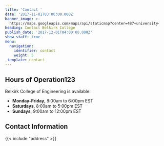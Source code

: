 ```yaml
---
title: 'Contact '
date: '2017-11-01T03:00:00.000Z'
banner_image: >-
  https://maps.googleapis.com/maps/api/staticmap?center=487+university+ave,+new+york+city&zoom=12&scale=2&size=600x290&maptype=satellite&format=png&visual_refresh=true&markers=size:mid%7Ccolor:0xff0000%7Clabel:1%7C500+university+ave,+new+york+city
heading: Contact Belkirk College
publish_date: '2017-12-01T04:00:00.000Z'
show_staff: true
menu:
  navigation:
    identifier: contact
    weight: 5
_template: contact
---
```


## Hours of Operation123

Belkirk College of Engineering is available:

* **Monday-Friday**, 8:00am to 6:00pm EST
* **Saturdays**, 8:00am to 5:00pm EST
* **Sundays**, 9:00am to 12:00pm EST

## Contact Information

{{\< include "address" >}}
